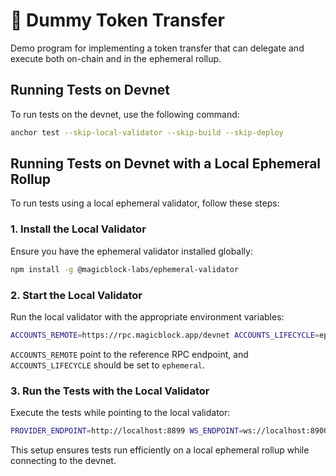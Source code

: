 # 💸 Dummy Token Transfer

Demo program for implementing a token transfer that can delegate and execute both on-chain and in the ephemeral rollup.

## Running Tests on Devnet

To run tests on the devnet, use the following command:

```bash
anchor test --skip-local-validator --skip-build --skip-deploy
```

## Running Tests on Devnet with a Local Ephemeral Rollup

To run tests using a local ephemeral validator, follow these steps:

### 1. Install the Local Validator

Ensure you have the ephemeral validator installed globally:

```bash
npm install -g @magicblock-labs/ephemeral-validator
```

### 2. Start the Local Validator

Run the local validator with the appropriate environment variables:

```bash
ACCOUNTS_REMOTE=https://rpc.magicblock.app/devnet ACCOUNTS_LIFECYCLE=ephemeral ephemeral-validator
```

`ACCOUNTS_REMOTE` point to the reference RPC endpoint, and `ACCOUNTS_LIFECYCLE` should be set to `ephemeral`.

### 3. Run the Tests with the Local Validator

Execute the tests while pointing to the local validator:

```bash
PROVIDER_ENDPOINT=http://localhost:8899 WS_ENDPOINT=ws://localhost:8900 anchor test --skip-build --skip-deploy --skip-local-validator
```

This setup ensures tests run efficiently on a local ephemeral rollup while connecting to the devnet.